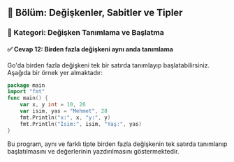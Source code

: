 ## 📘 Bölüm: Değişkenler, Sabitler ve Tipler  
### 🔹 Kategori: Değişken Tanımlama ve Başlatma  
#### ✅ Cevap 12: Birden fazla değişkeni aynı anda tanımlama

Go'da birden fazla değişkeni tek bir satırda tanımlayıp başlatabilirsiniz. Aşağıda bir örnek yer almaktadır:

```go
package main
import "fmt"
func main() {
    var x, y int = 10, 20
    var isim, yas = "Mehmet", 28
    fmt.Println("x:", x, "y:", y)
    fmt.Println("İsim:", isim, "Yaş:", yas)
}
```

Bu program, aynı ve farklı tipte birden fazla değişkenin tek satırda tanımlanıp başlatılmasını ve değerlerinin yazdırılmasını göstermektedir.

